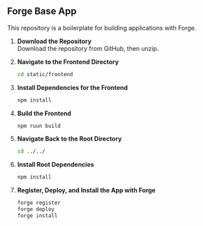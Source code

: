 ## Forge Base App
This repository is a boilerplate for building applications with Forge.

1. **Download the Repository**  
   Download the repository from GitHub, then unzip.

2. **Navigate to the Frontend Directory**  
   ```bash
   cd static/frontend

3. **Install Dependencies for the Frontend**  
   ```bash
   npm install

4. **Build the Frontend**  
   ```bash
   npm ruun build
   
5. **Navigate Back to the Root Directory**  
   ```bash
   cd ../../

6. **Install Root Dependencies**
   ```bash
   npm install

7. **Register, Deploy, and Install the App with Forge**
   ```bash
   forge register
   forge deploy
   forge install


